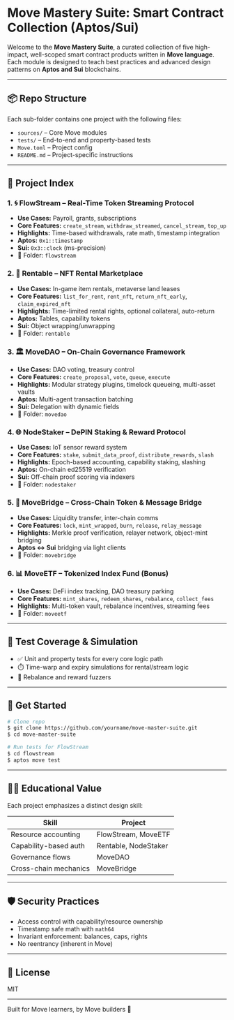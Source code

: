 ﻿# Move Mastery Suite: Smart Contract Collection (Aptos/Sui)

Welcome to the **Move Mastery Suite**, a curated collection of five high-impact, well-scoped smart contract products written in **Move language**. Each module is designed to teach best practices and advanced design patterns on **Aptos and Sui** blockchains.

---

## 📦 Repo Structure

Each sub-folder contains one project with the following files:

* `sources/` – Core Move modules
* `tests/` – End-to-end and property-based tests
* `Move.toml` – Project config
* `README.md` – Project-specific instructions

---

## 📘 Project Index

### 1. 🌀 FlowStream – Real-Time Token Streaming Protocol

* **Use Cases:** Payroll, grants, subscriptions
* **Core Features:** `create_stream`, `withdraw_streamed`, `cancel_stream`, `top_up`
* **Highlights:** Time-based withdrawals, rate math, timestamp integration
* **Aptos:** `0x1::timestamp`
* **Sui:** `0x3::clock` (ms-precision)
* 📁 Folder: `flowstream`

### 2. 🏪 Rentable – NFT Rental Marketplace

* **Use Cases:** In-game item rentals, metaverse land leases
* **Core Features:** `list_for_rent`, `rent_nft`, `return_nft_early`, `claim_expired_nft`
* **Highlights:** Time-limited rental rights, optional collateral, auto-return
* **Aptos:** Tables, capability tokens
* **Sui:** Object wrapping/unwrapping
* 📁 Folder: `rentable`

### 3. 🏛️ MoveDAO – On-Chain Governance Framework

* **Use Cases:** DAO voting, treasury control
* **Core Features:** `create_proposal`, `vote`, `queue`, `execute`
* **Highlights:** Modular strategy plugins, timelock queueing, multi-asset vaults
* **Aptos:** Multi-agent transaction batching
* **Sui:** Delegation with dynamic fields
* 📁 Folder: `movedao`

### 4. 🌐 NodeStaker – DePIN Staking & Reward Protocol

* **Use Cases:** IoT sensor reward system
* **Core Features:** `stake`, `submit_data_proof`, `distribute_rewards`, `slash`
* **Highlights:** Epoch-based accounting, capability staking, slashing
* **Aptos:** On-chain ed25519 verification
* **Sui:** Off-chain proof scoring via indexers
* 📁 Folder: `nodestaker`

### 5. 🔁 MoveBridge – Cross-Chain Token & Message Bridge

* **Use Cases:** Liquidity transfer, inter-chain comms
* **Core Features:** `lock`, `mint_wrapped`, `burn`, `release`, `relay_message`
* **Highlights:** Merkle proof verification, relayer network, object-mint bridging
* **Aptos ↔ Sui** bridging via light clients
* 📁 Folder: `movebridge`

### 6. 📊 MoveETF – Tokenized Index Fund (Bonus)

* **Use Cases:** DeFi index tracking, DAO treasury parking
* **Core Features:** `mint_shares`, `redeem_shares`, `rebalance`, `collect_fees`
* **Highlights:** Multi-token vault, rebalance incentives, streaming fees
* 📁 Folder: `moveetf`

---

## 🧪 Test Coverage & Simulation

* ✅ Unit and property tests for every core logic path
* ⏱️ Time-warp and expiry simulations for rental/stream logic
* 🔁 Rebalance and reward fuzzers

---

## 🚀 Get Started

```bash
# Clone repo
$ git clone https://github.com/yourname/move-master-suite.git
$ cd move-master-suite

# Run tests for FlowStream
$ cd flowstream
$ aptos move test
```

---

## 👩‍🏫 Educational Value

Each project emphasizes a distinct design skill:

| Skill                 | Project              |
| --------------------- | -------------------- |
| Resource accounting   | FlowStream, MoveETF  |
| Capability-based auth | Rentable, NodeStaker |
| Governance flows      | MoveDAO              |
| Cross-chain mechanics | MoveBridge           |

---

## 🛡️ Security Practices

* Access control with capability/resource ownership
* Timestamp safe math with `math64`
* Invariant enforcement: balances, caps, rights
* No reentrancy (inherent in Move)

---

## 📜 License

MIT

---

Built for Move learners, by Move builders 💪

